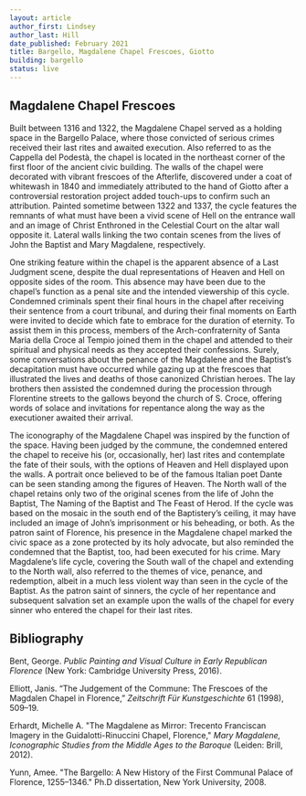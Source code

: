 ```yaml
---
layout: article
author_first: Lindsey 
author_last: Hill
date_published: February 2021
title: Bargello, Magdalene Chapel Frescoes, Giotto
building: bargello
status: live
---
```


## Magdalene Chapel Frescoes

Built between 1316 and 1322, the Magdalene Chapel served as a holding space in the Bargello Palace, where those convicted of serious crimes received their last rites and awaited execution. Also referred to as the Cappella del Podestà, the chapel is located in the northeast corner of the first floor of the ancient civic building. The walls of the chapel were decorated with vibrant frescoes of the Afterlife, discovered under a coat of whitewash in 1840 and immediately attributed to the hand of Giotto after a controversial restoration project added touch-ups to confirm such an attribution. Painted sometime between 1322 and 1337, the cycle features the remnants of what must have been a vivid scene of Hell on the entrance wall and an image of Christ Enthroned in the Celestial Court on the altar wall opposite it. Lateral walls linking the two contain scenes from the lives of John the Baptist and Mary Magdalene, respectively. 

<!--more---> 

One striking feature within the chapel is the apparent absence of a Last Judgment scene, despite the dual representations of Heaven and Hell on opposite sides of the room. This absence may have been due to the chapel’s function as a penal site and the intended viewership of this cycle. Condemned criminals spent their final hours in the chapel after receiving their sentence from a court tribunal, and during their final moments on Earth were invited to decide which fate to embrace for the duration of eternity. To assist them in this process, members of the Arch-confraternity of Santa Maria della Croce al Tempio joined them in the chapel and attended to their spiritual and physical needs as they accepted their confessions. Surely, some conversations about the penance of the Magdalene and the Baptist’s decapitation must have occurred while gazing up at the frescoes that illustrated the lives and deaths of those canonized Christian heroes. The lay brothers then assisted the condemned during the procession through Florentine streets to the gallows beyond the church of S. Croce, offering words of solace and invitations for repentance along the way as the executioner awaited their arrival.

The iconography of the Magdalene Chapel was inspired by the function of the space. Having been judged by the commune, the condemned entered the chapel to receive his (or, occasionally, her) last rites and contemplate the fate of their souls, with the options of Heaven and Hell displayed upon the walls. A portrait once believed to be of the famous Italian poet Dante can be seen standing among the figures of Heaven. The North wall of the chapel retains only two of the original scenes from the life of John the Baptist, The Naming of the Baptist and The Feast of Herod. If the cycle was based on the mosaic in the south end of the Baptistery’s ceiling, it may have included an image of John’s imprisonment or his beheading, or both. As the patron saint of Florence, his presence in the Magdalene chapel marked the civic space as a zone protected by its holy advocate, but also reminded the condemned that the Baptist, too, had been executed for his crime. Mary Magdalene’s life cycle, covering the South wall of the chapel and extending to the North wall, also referred to the themes of vice, penance, and redemption, albeit in a much less violent way than seen in the cycle of the Baptist. As the patron saint of sinners, the cycle of her repentance and subsequent salvation set an example upon the walls of the chapel for every sinner who entered the chapel for their last rites.

## Bibliography

Bent, George. *Public Painting and Visual Culture in Early Republican Florence* (New York: Cambridge University Press, 2016).

Elliott, Janis. “The Judgement of the Commune: The Frescoes of the Magdalen Chapel in Florence,” *Zeitschrift Für Kunstgeschichte* 61 (1998), 509–19. 
  
Erhardt, Michelle A. "The Magdalene as Mirror: Trecento Franciscan Imagery in the Guidalotti-Rinuccini Chapel, Florence," *Mary Magdalene, Iconographic Studies from the Middle Ages to the Baroque* (Leiden: Brill, 2012).
  
Yunn, Amee. "The Bargello: A New History of the First Communal Palace of Florence, 1255–1346." Ph.D dissertation, New York University, 2008.
